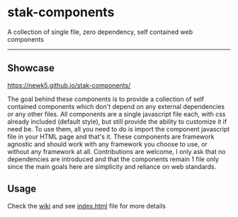 # stak-components
A collection of single file, zero dependency, self contained web components

<hr>

## Showcase
https://newk5.github.io/stak-components/


The goal behind these components is to provide a collection of self contained components which don't depend on any external dependencies or any other files.
All components are a single javascript file each, with css already included (default style), but still provide the ability to customize it if need be. To use them, all you
need to do is import the component javascript file in your HTML page and that's it. These components are framework agnostic and should work with any framework you 
choose to use, or without any framework at all. Contributions are welcome, I only ask that no dependencies are introduced and that the components remain 1 file only 
since the main goals here are simplicity and reliance on web standards.

## Usage
Check the [wiki](https://github.com/newk5/stak-components/wiki) and see [index.html](https://github.com/newk5/stak-components/blob/master/index.html) file for more details

